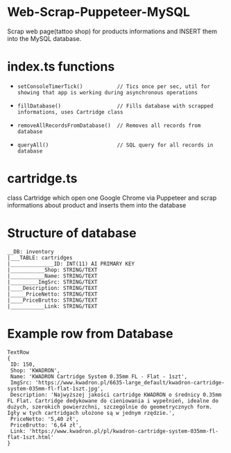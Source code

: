 # Web-Scrap-Puppeteer-MySQL
Scrap web page(tattoo shop) for products informations and INSERT them into the MySQL database.

# index.ts functions
  *     setConsoleTimerTick()           // Tics once per sec, util for showing that app is working during asynchronous operations
  *     fillDatabase()                  // Fills database with scrapped informations, uses Cartridge class
  *     removeAllRecordsFromDatabase()  // Removes all records from database
  *     queryAll()                      // SQL query for all records in database

# cartridge.ts
  class Cartridge which open one Google Chrome via Puppeteer and scrap informations about product and inserts them into the database

# Structure of database
```
__DB: inventory
|___TABLE: cartridges
|______________ID: INT(11) AI PRIMARY KEY
|___________Shop: STRING/TEXT
|___________Name: STRING/TEXT
|_________ImgSrc: STRING/TEXT
|____Description: STRING/TEXT
|_____PriceNetto: STRING/TEXT
|____PriceBrutto: STRING/TEXT
|___________Link: STRING/TEXT
```

# Example row from Database
```
TextRow
{ 
 ID: 150,
 Shop: 'KWADRON',
 Name: 'KWADRON Cartridge System 0.35mm FL - Flat - 1szt',
 ImgSrc: 'https://www.kwadron.pl/6635-large_default/kwadron-cartridge-system-035mm-fl-flat-1szt.jpg',
 Description: 'Najwyższej jakości cartridge KWADRON o średnicy 0.35mm FL Flat. Cartridge dedykowane do cieniowania i wypełnień, idealne do dużych, szerokich powierzchni, szczególnie do geometrycznych form. Igły w tych cartridgach ułożone są w jednym rzędzie.',
 PriceNetto: '5,40 zł',
 PriceBrutto: '6,64 zł',
 Link: 'https://www.kwadron.pl/pl/kwadron-cartridge-system-035mm-fl-flat-1szt.html'
}
```

